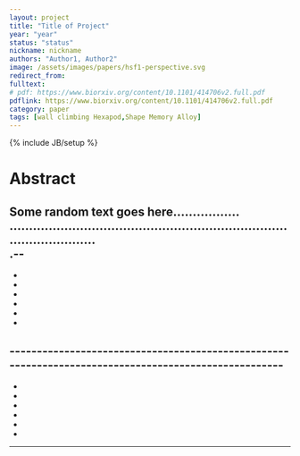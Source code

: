 ```yaml
---
layout: project
title: "Title of Project"
year: "year"
status: "status"
nickname: nickname
authors: "Author1, Author2"
image: /assets/images/papers/hsf1-perspective.svg
redirect_from: 
fulltext: 
# pdf: https://www.biorxiv.org/content/10.1101/414706v2.full.pdf
pdflink: https://www.biorxiv.org/content/10.1101/414706v2.full.pdf
category: paper
tags: [wall climbing Hexapod,Shape Memory Alloy]
---
```

{% include JB/setup %}

# Abstract 


Some random text goes here.................
.............................................................................................<br>
.--
-
-
-
-

-
-
-
-----------------------------------------------------------------------------------------------------<br>
-
-
-
-
-
-

-
-------------------------------------------------------------------------------------------

